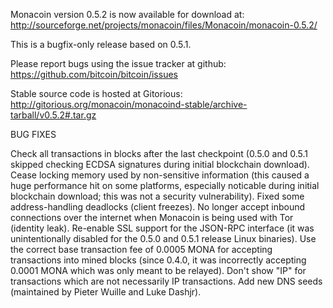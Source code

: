 Monacoin version 0.5.2 is now available for download at:
http://sourceforge.net/projects/monacoin/files/Monacoin/monacoin-0.5.2/

This is a bugfix-only release based on 0.5.1.

Please report bugs using the issue tracker at github:
https://github.com/bitcoin/bitcoin/issues

Stable source code is hosted at Gitorious:
http://gitorious.org/monacoin/monacoind-stable/archive-tarball/v0.5.2#.tar.gz

BUG FIXES

Check all transactions in blocks after the last checkpoint (0.5.0 and 0.5.1 skipped checking ECDSA signatures during initial blockchain download).
Cease locking memory used by non-sensitive information (this caused a huge performance hit on some platforms, especially noticable during initial blockchain download; this was
not a security vulnerability).
Fixed some address-handling deadlocks (client freezes).
No longer accept inbound connections over the internet when Monacoin is being used with Tor (identity leak).
Re-enable SSL support for the JSON-RPC interface (it was unintentionally disabled for the 0.5.0 and 0.5.1 release Linux binaries).
Use the correct base transaction fee of 0.0005 MONA for accepting transactions into mined blocks (since 0.4.0, it was incorrectly accepting 0.0001 MONA which was only meant to be relayed).
Don't show "IP" for transactions which are not necessarily IP transactions.
Add new DNS seeds (maintained by Pieter Wuille and Luke Dashjr).
